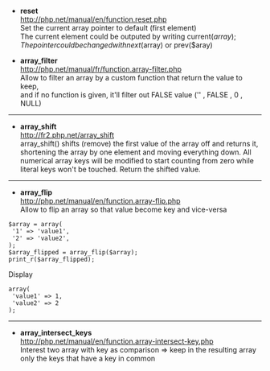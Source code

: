 * **reset**    
http://php.net/manual/en/function.reset.php     
Set the current array pointer to default (first element)   
The current element could be outputed by writing current($array);   
The pointer could be changed with next($array) or prev($aray)   
 
* **array_filter**   
http://php.net/manual/fr/function.array-filter.php   
Allow to filter an array by a custom function that return the value to keep,   
and if no function is given, it'll filter out FALSE value ('' , FALSE , 0 , NULL) 

***

* **array_shift**   
http://fr2.php.net/array_shift   
array_shift() shifts (remove) the first value of the array off and returns it, shortening the array by one element and moving everything down. All numerical array keys will be modified to start counting from zero while literal keys won't be touched. Return the shifted value.

***

* **array_flip**      
http://php.net/manual/en/function.array-flip.php   
Allow to flip an array so that value become key and vice-versa
```
$array = array(
 '1' => 'value1',
 '2' => 'value2',
);
$array_flipped = array_flip($array);
print_r($array_flipped);
```
Display
```
array(
 'value1' => 1,
 'value2' => 2 
);

```

***

* **array_intersect_keys**   
http://php.net/manual/en/function.array-intersect-key.php   
Interest two array with key as comparison => keep in the resulting array only the keys that have a key in common
